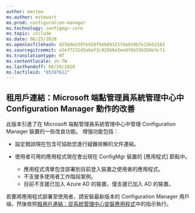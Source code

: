```yaml
---
author: mestew
ms.author: mstewart
ms.prod: configuration-manager
ms.technology: configmgr-core
ms.topic: include
ms.date: 06/25/2020
ms.openlocfilehash: 4250de2397e420f94b893217da910bfe15652101
ms.sourcegitcommit: e2ef7231d3abaf3c925b0e5ee9f66156260e3c71
ms.translationtype: HT
ms.contentlocale: zh-TW
ms.lasthandoff: 06/26/2020
ms.locfileid: "85397612"
---
```

## <a name="tenant-attach-improvements-to-configuration-manager-actions-in-microsoft-endpoint-manager-admin-center"></a><a name="bkmk_apps"></a> 租用戶連結：Microsoft 端點管理員系統管理中心中 Configuration Manager 動作的改善
<!--7518897-->

此版本引進了在 Microsoft 端點管理員系統管理中心中管理 Configuration Manager 裝置的一些改良功能。 增強功能包括：

- 設定錯誤現在包含可協助您進行疑難排解的文件連結。

- 使用者可用的應用程式現在會出現在 ConfigMgr 裝置的 [應用程式] 節點中。
   - 應用程式清單包含部署到目前登入裝置之使用者的應用程式。
   - 不支援多使用者工作階段案例。
   - 目前不支援已加入 Azure AD 的裝置，僅支援已加入 AD 的裝置。

若要將應用程式部署至使用者，請安裝最新版本的 Configuration Manager 用戶端，然後依照[租用戶連結：從系統管理中心安裝應用程式](../../technical-preview-2005.md#bkmk_apps)中的指示執行。

